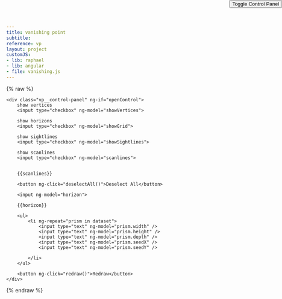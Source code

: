 ```yaml
---
title: vanishing point
subtitle: 
reference: vp
layout: project
customJS:
- lib: raphael
- lib: angular
- file: vanishing.js
---
```

{% raw %}

<style>
.control-toggle {
	position: fixed;
	right: 0;
	top: 0;
	z-index: 501;
}
.vp__control-panel {
	position: fixed;
	z-index: 500;
	right: 0;
	background-color: rgba(255,255,255,0.5);
}

</style>

<div ng-app="vanish" ng-controller="vanishingSettings">
	<button class="control-toggle" ng-click="toggleCtrlPanel()">Toggle Control Panel</button>
	
	<div class="vp__control-panel" ng-if="openControl">
		show vertices
		<input type="checkbox" ng-model="showVertices">
		
		show horizons
		<input type="checkbox" ng-model="showGrid">
		
		show sightlines
		<input type="checkbox" ng-model="showSightlines">
		
		show scanlines
		<input type="checkbox" ng-model="scanlines">
		
		
		{{scanlines}}
		
		<button ng-click="deselectAll()">Deselect All</button>
		
		<input ng-model="horizon">
		
		{{horizon}}
		
		<ul>
			<li ng-repeat="prism in dataset">
				<input type="text" ng-model="prism.width" />
				<input type="text" ng-model="prism.height" />
				<input type="text" ng-model="prism.depth" />
				<input type="text" ng-model="prism.seedX" />
				<input type="text" ng-model="prism.seedY" />
				
			</li>
		</ul>
		
		<button ng-click="redraw()">Redraw</button>
	</div>
</div>
{% endraw %}